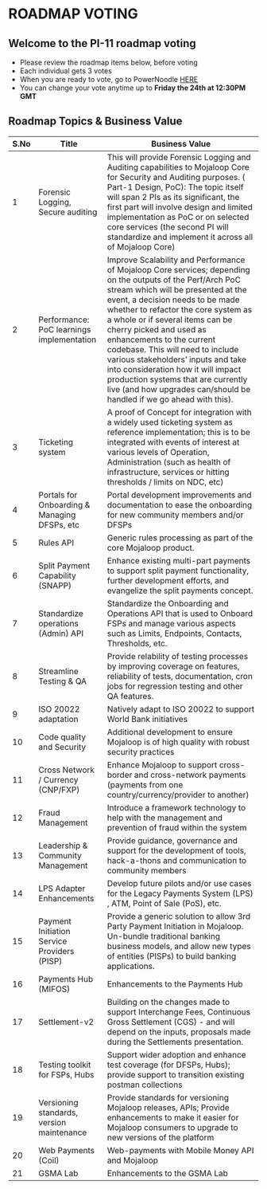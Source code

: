 # ROADMAP VOTING 

## Welcome to the PI-11 roadmap voting   
- Please review the roadmap items below, before voting 
- Each individual gets 3 votes
- When you are ready to vote, go to PowerNoodle [HERE](https://app.powernoodle.com/PN/B234B12CCED3)
- You can change your vote anytime up to **Friday the 24th at 12:30PM GMT**

## Roadmap Topics & Business Value

| S.No | Title                                                                                | Business Value                                                                                                               |
| ---- | ------------------------------------------------------------------------------------ | ---------------------------------------------------------------------------------------------------------------------------- |
| 1   | Forensic Logging, Secure auditing                                                     | This will provide Forensic Logging and Auditing capabilities to Mojaloop Core for Security and Auditing purposes. ( Part-1 Design, PoC): The topic itself will span 2 PIs as its significant, the first part will involve design and limited implementation as PoC or on selected core services (the second PI will standardize and implement it across all of Mojaloop Core) |
| 2   | Performance: PoC learnings implementation                                             | Improve Scalability and Performance of Mojaloop Core services; depending on the outputs of the Perf/Arch PoC stream which will be presented at the event, a decision needs to be made whether to refactor the core system as a whole or if several items can be cherry picked and used as enhancements to the current codebase. This will need to include various stakeholders’ inputs and take into consideration how it will impact production systems that are currently live (and how upgrades can/should be handled if we go ahead with this).  |
| 3   | Ticketing system                                                                      | A proof of Concept for integration with a widely used ticketing system as reference implementation; this is to be integrated with events of interest at various levels of Operation, Administration (such as health of infrastructure, services or hitting thresholds / limits on NDC, etc)  |
| 4   | Portals for Onboarding & Managing DFSPs, etc                                          | Portal development improvements and documentation to ease the onboarding for new community members and/or DFSPs              |
| 5   | Rules API | Generic rules processing as part of the core Mojaloop product.            |
| 6   | Split Payment Capability (SNAPP)                                                      | Enhance existing multi-part payments to support split payment functionality, further development efforts, and evangelize the split payments concept.  |
| 7   | Standardize operations (Admin) API                                                    | Standardize the Onboarding and Operations API that is used to Onboard FSPs and manage various aspects such as Limits, Endpoints, Contacts, Thresholds, etc.  |
| 8   | Streamline Testing & QA                                                               | Provide relability of testing processes by improving coverage on features, reliability of tests, documentation, cron jobs for regression testing and other QA features.  |
| 9   | ISO 20022 adaptation  | Natively adapt to ISO 20022 to support World Bank initiatives |
| 10  | Code quality and Security                                                             | Additional development to ensure Mojaloop is of high quality with robust security practices  |
| 11  | Cross Network / Currency (CNP/FXP)                                                    | Enhance Mojaloop to support cross-border and cross-network payments (payments from one country/currency/provider to another) |
| 12  | Fraud Management                                                                      | Introduce a framework technology to help with the management and prevention of fraud within the system  |
| 13  | Leadership & Community Management                                                     | Provide guidance, governance and support for the development of tools, hack-a-thons and communication to community members   |
| 14  | LPS Adapter Enhancements                                                              | Develop future pilots and/or use cases for the Legacy Payments System (LPS) , ATM, Point of Sale (PoS), etc.  |
| 15  | Payment Initiation Service Providers (PISP)                                           | Provide a generic solution to allow 3rd Party Payment Initiation in Mojaloop. Un-bundle traditional banking business models, and allow new types of entities (PISPs) to build banking applications. |
| 16  | Payments Hub (MIFOS)                                                                  | Enhancements to the Payments Hub                         |
| 17  | Settlement-v2                                                                         |  Building on the changes made to support Interchange Fees, Continuous Gross Settlement (CGS) - and will depend on the inputs, proposals made during the Settlements presentation.  |  
| 18  | Testing toolkit for FSPs, Hubs                                                        |   Support wider adoption and enhance test coverage (for DFSPs, Hubs); provide support to transition existing postman collections |
| 19  | Versioning standards, version maintenance                                             | Provide standards for versioning Mojaloop releases, APIs; Provide enhancements to make it easier for Mojaloop consumers to upgrade to new versions of the platform  |
| 20  | Web Payments (Coil)                                                                   | Web-payments with Mobile Money API and Mojaloop                |
| 21  | GSMA Lab                                                                              | Enhancements to the GSMA Lab  |

